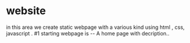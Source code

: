 # website
in this area we create static  webpage with a various kind using html , css, javascript . 
#1 starting webpage is --
  A home page with decription..
  
